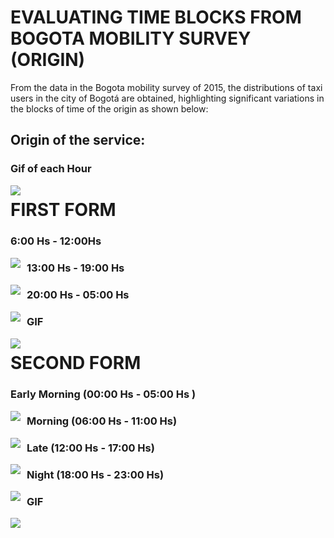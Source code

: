 # EVALUATING TIME BLOCKS FROM BOGOTA MOBILITY SURVEY (ORIGIN)

From the data in the Bogota mobility survey of 2015, the distributions of taxi users in the city of Bogotá are obtained, highlighting significant variations in the blocks of time of the origin as shown below:

## Origin of the service:

### Gif of each Hour

<img src='./imgs/Bivariate graphs/Per hour/Origin/GIF_ORI.png'
     style="float: left; margin-right: 10px;" />

# FIRST FORM

### 6:00 Hs - 12:00Hs

<img src='./imgs/Bivariate graphs/Other/Origin/6_12.png'
     style="float: left; margin-right: 10px;" />

### 13:00 Hs - 19:00 Hs

<img src='./imgs/Bivariate graphs/Other/Origin/13_19.png'
     style="float: left; margin-right: 10px;" />

### 20:00 Hs - 05:00 Hs

<img src='./imgs/Bivariate graphs/Other/Origin/20_5.png'
     style="float: left; margin-right: 10px;" />

### GIF

<img src='./imgs/Bivariate graphs/Other/Origin/GIF_ORI.png'
     style="float: left; margin-right: 10px;" />

# SECOND FORM

### Early Morning (00:00 Hs - 05:00 Hs )

<img src=".\imgs\Bivariate graphs\Time Blocks\Origin\early_morning.png"
     style="float: left; margin-right: 10px;" />

### Morning (06:00 Hs - 11:00 Hs)

<img src=".\imgs\Bivariate graphs\Time Blocks\Origin\morning.png"
	 style="float: left; margin-right: 10px;" />

### Late (12:00 Hs - 17:00 Hs)

<img src=".\imgs\Bivariate graphs\Time Blocks\Origin\late.png"
     style="float: left; margin-right: 10px;" />

### Night (18:00 Hs - 23:00 Hs)

<img src=".\imgs\Bivariate graphs\Time Blocks\Origin\night.png"
     style="float: left; margin-right: 10px;" />

### GIF

<img src=".\imgs\Bivariate graphs\Time Blocks\Origin\animTimeORI.png"
     style="float: left; margin-right: 10px;" />


